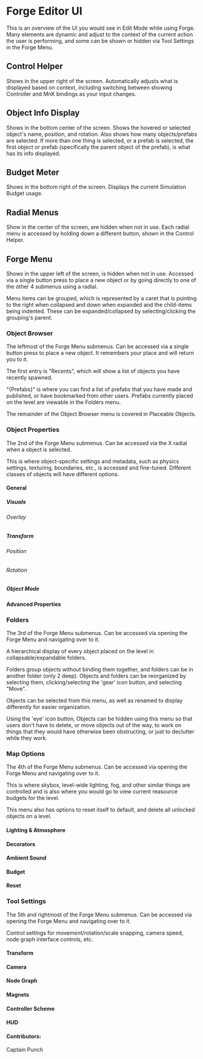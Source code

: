 # Forge Editor UI

This is an overview of the UI you would see in Edit Mode while using Forge. Many elements are dynamic and adjust to the context of the current action the user is performing, and some can be shown or hidden via Tool Settings in the Forge Menu. 

## Control Helper

Shows in the upper right of the screen. Automatically adjusts what is displayed based on context, including switching between showing Controller and MnK bindings as your input changes.

## Object Info Display

Shows in the bottom center of the screen. Shows the hovered or selected object's name, position, and rotation. Also shows how many objects/prefabs are selected. If more than one thing is selected, or a prefab is selected, the first object or prefab (specifically the parent object of the prefab), is what has its info displayed. 

## Budget Meter

Shows in the bottom right of the screen. Displays the current Simulation Budget usage.

## Radial Menus

Show in the center of the screen, are hidden when not in use. Each radial menu is accessed by holding down a different button, shown in the Control Helper. 

## Forge Menu

Shows in the upper left of the screen, is hidden when not in use. Accessed via a single button press to place a new object or by going directly to one of the other 4 submenus using a radial.

Menu items can be grouped, which is represented by a caret that is pointing to the right when collapsed and down when expanded and the child-items being indented. These can be expanded/collapsed by selecting/clicking the grouping's parent.

### Object Browser

The leftmost of the Forge Menu submenus. Can be accessed via a single button press to place a new object. It remembers your place and will return you to it. 

The first entry is "Recents", which will show a list of objects you have recently spawned. 

"{Prefabs}" is where you can find a list of prefabs that you have made and published, or have bookmarked from other users. Prefabs currently placed on the level are viewable in the Folders menu.

The remainder of the Object Browser menu is covered in Placeable Objects. 

### Object Properties

The 2nd of the Forge Menu submenus. Can be accessed via the X radial when a object is selected.

This is where object-specific settings and metadata, such as physics settings, texturing, boundaries, etc., is accessed and fine-tuned. Different classes of objects will have different options. 

#### General

##### Visuals 

###### Overlay 

##### Transform 

###### Position

###### Rotation

##### Object Mode

#### Advanced Properties

### Folders

The 3rd of the Forge Menu submenus. Can be accessed via opening the Forge Menu and navigating over to it.

A hierarchical display of every object placed on the level in collapsable/expandable folders. 

Folders group objects without binding them together, and folders can be in another folder (only 2 deep). Objects and folders can be reorganized by selecting them, clicking/selecting the 'gear' icon button, and selecting "Move".

Objects can be selected from this menu, as well as renamed to display differently for easier organization. 

Using the 'eye' icon button, Objects can be hidden using this menu so that users don't have to delete, or move objects out of the way, to work on things that they would have otherwise been obstructing, or just to declutter while they work. 

### Map Options

The 4th of the Forge Menu submenus. Can be accessed via opening the Forge Menu and navigating over to it.

This is where skybox, level-wide lighting, fog, and other similar things are controlled and is also where you would go to view current reasource budgets for the level. 

This menu also has options to reset itself to default, and delete all unlocked objects on a level.

#### Lighting & Atmosphere

#### Decorators

#### Ambient Sound

#### Budget

#### Reset

### Tool Settings

The 5th and rightmost of the Forge Menu submenus. Can be accessed via opening the Forge Menu and navigating over to it. 

Control settings for movement/rotation/scale snapping, camera speed, node graph interface controls, etc.

#### Transform

#### Camera

#### Node Graph

#### Magnets

#### Controller Scheme

#### HUD


#### Contributors:
Captain Punch